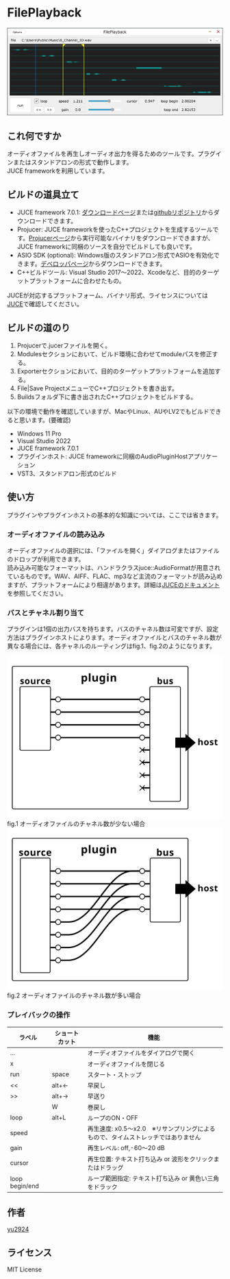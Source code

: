 # FilePlayback
 
 ![スクリーンショット](media/screenshot.png)

## これ何ですか

オーディオファイルを再生しオーディオ出力を得るためのツールです。プラグインまたはスタンドアロンの形式で動作します。  
JUCE frameworkを利用しています。

## ビルドの道具立て

* JUCE framework 7.0.1: [ダウンロードページ](https://juce.com/get-juce/download)または[githubリポジトリ](https://github.com/juce-framework/JUCE)からダウンロードできます。
* Projucer: JUCE frameworkを使ったC++プロジェクトを生成するツールです。[Projucerページ](https://juce.com/discover/projucer)から実行可能なバイナリをダウンロードできますが、JUCE frameworkに同梱のソースを自分でビルドしても良いです。
* ASIO SDK (optional): Windows版のスタンドアロン形式でASIOを有効化できます。[デベロッパページ](https://www.steinberg.net/developers/)からダウンロードできます。
* C++ビルドツール: Visual Studio 2017～2022、Xcodeなど、目的のターゲットプラットフォームに合わせたもの。

JUCEが対応するプラットフォーム、バイナリ形式、ライセンスについては[JUCE](https://juce.com/)で確認してください。

## ビルドの道のり

1. Projucerで.jucerファイルを開く。
2. Modulesセクションにおいて、ビルド環境に合わせてmoduleパスを修正する。
3. Exporterセクションにおいて、目的のターゲットプラットフォームを追加する。
4. File|Save ProjectメニューでC++プロジェクトを書き出す。
5. Buildsフォルダ下に書き出されたC++プロジェクトをビルドする。

以下の環境で動作を確認していますが、MacやLinux、AUやLV2でもビルドできると思います。(要確認)
* Windows 11 Pro
* Visual Studio 2022
* JUCE framework 7.0.1
* プラグインホスト: JUCE frameworkに同梱のAudioPluginHostアプリケーション
* VST3、スタンドアロン形式のビルド

## 使い方

プラグインやプラグインホストの基本的な知識については、ここでは省きます。

### オーディオファイルの読み込み

オーディオファイルの選択には、「ファイルを開く」ダイアログまたはファイルのドロップが利用できます。  
読み込み可能なフォーマットは、ハンドラクラスjuce::AudioFormatが用意されているものです。WAV、AIFF、FLAC、mp3など主流のフォーマットが読み込めますが、プラットフォームにより相違があります。詳細は[JUCEのドキュメント](https://juce.com/learn/documentation)を参照してください。  

### バスとチャネル割り当て

プラグインは1個の出力バスを持ちます。バスのチャネル数は可変ですが、設定方法はプラグインホストによります。オーディオファイルとバスのチャネル数が異なる場合には、各チャネルのルーティングはfig.1、fig.2のようになります。

![オーディオファイルのチャネル数が少ない場合](media/channel-assign-1.svg) fig.1 オーディオファイルのチャネル数が少ない場合  
![オーディオファイルのチャネル数が多い場合](media/channel-assign-2.svg) fig.2 オーディオファイルのチャネル数が多い場合  

### プレイバックの操作

|ラベル|ショートカット|機能|
|--|--|--|
|...|　|オーディオファイルをダイアログで開く|
|x|　|オーディオファイルを閉じる|
|run|space|スタート・ストップ|
|<<|alt+←|早戻し|
|>>|alt+→|早送り|
|　|W|巻戻し|
|loop|alt+L|ループのON・OFF|
|speed| |再生速度: x0.5～x2.0　※リサンプリングによるもので、タイムストレッチではありません|
|gain| |再生レベル: off,-60～20 dB|
|cursor| |再生位置: テキスト打ち込み or 波形をクリックまたはドラッグ|
|loop begin/end| |ループ範囲指定: テキスト打ち込み or 黄色い三角をドラック|

## 作者

[yu2924](https://twitter.com/yu2924)

## ライセンス

MIT License
